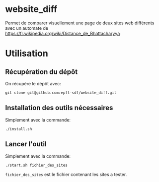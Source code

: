 # website_diff
Permet de comparer visuellement une page de deux sites web différents avec un automate de https://fr.wikipedia.org/wiki/Distance_de_Bhattacharyya

# Utilisation

## Récupération du dépôt
On récupère le dépôt avec:
```
git clone git@github.com:epfl-sdf/website_diff.git
```

## Installation des outils nécessaires
Simplement avec la commande:
```
./install.sh
```

## Lancer l'outil
Simplement avec la commande:
```
./start.sh fichier_des_sites
```

`fichier_des_sites` est le fichier contenant les sites a tester. 
